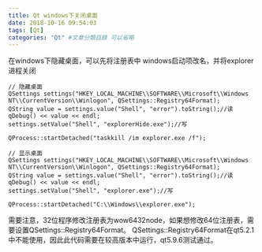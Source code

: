 ```yaml
---
title: Qt windows下关闭桌面
date: 2018-10-16 09:54:03
tags: [Qt]
categories: "Qt" #文章分類目錄 可以省略
---
```


在windows下隐藏桌面，可以先将注册表中 windows启动项改名，并将explorer进程关闭
```
// 隐藏桌面
QSettings settings("HKEY_LOCAL_MACHINE\\SOFTWARE\\Microsoft\\Windows NT\\CurrentVersion\\Winlogon", QSettings::Registry64Format);
QString value = settings.value("Shell", "error").toString();//读
qDebug() << value << endl;
settings.setValue("Shell", "explorerHide.exe");//写

QProcess::startDetached("taskkill /im explorer.exe /f");

// 显示桌面
QSettings settings("HKEY_LOCAL_MACHINE\\SOFTWARE\\Microsoft\\Windows NT\\CurrentVersion\\Winlogon", QSettings::Registry64Format);
QString value = settings.value("Shell", "error").toString();//读
qDebug() << value << endl;
settings.setValue("Shell", "explorer.exe");//写

QProcess::startDetached("C:\\Windows\\explorer.exe"); 
```
需要注意，32位程序修改注册表为wow6432node，如果想修改64位注册表，需要设置QSettings::Registry64Format。
QSettings::Registry64Format在qt5.2.1中不能使用，因此此代码需要在较高版本中运行，qt5.9.6测试通过。